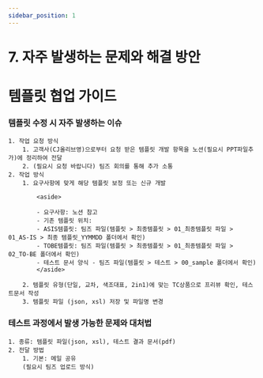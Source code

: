 ```yaml
---
sidebar_position: 1
---
```


# 7. 자주 발생하는 문제와 해결 방안
# 템플릿 협업 가이드


### 템플릿 수정 시 자주 발생하는 이슈
    1. 작업 요청 방식
        1. 고객사(CJ올리브영)으로부터 요청 받은 템플릿 개발 항목을 노션(필요시 PPT파일추가)에 정리하여 전달
        2. (필요시 요청 바랍니다) 팀즈 회의를 통해 추가 소통
    2. 작업 방식
        1. 요구사항에 맞게 해당 템플릿 보정 또는 신규 개발
            
            <aside>
            
            - 요구사항: 노션 참고
            - 기존 템플릿 위치: 
            - ASIS템플릿: 팀즈 파일(템플릿 > 최종템플릿 > 01_최종템플릿 파일 > 01_AS-IS > 최종 템플릿_YYMMDD 폴더에서 확인)
            - TOBE템플릿: 팀즈 파일(템플릿 > 최종템플릿 > 01_최종템플릿 파일 > 02_TO-BE 폴더에서 확인)
            - 테스트 문서 양식 - 팀즈 파일(템플릿 > 테스트 > 00_sample 폴더에서 확인)
            </aside>
            
        2. 템플릿 유형(단일, 교차, 색조대표, 2in1)에 맞는 TC상품으로 프리뷰 확인, 테스트문서 작성
        3. 템플릿 파일 (json, xsl) 저장 및 파일명 변경
### 테스트 과정에서 발생 가능한 문제와 대처법
    1. 종류: 템플릿 파일(json, xsl), 테스트 결과 문서(pdf)
    2. 전달 방법
        1. 기본: 메일 공유 
        (필요시 팀즈 업로드 방식)
